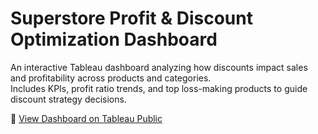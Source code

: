 # Superstore Profit & Discount Optimization Dashboard

An interactive Tableau dashboard analyzing how discounts impact sales and profitability across products and categories.  
Includes KPIs, profit ratio trends, and top loss-making products to guide discount strategy decisions.

🔗 [View Dashboard on Tableau Public](https://public.tableau.com/views/SuperstoreETLProfitDiscountOptimizationDashboard/Dashboard1?:language=en-US&:sid=&:redirect=auth&:display_count=n&:origin=viz_share_link)




